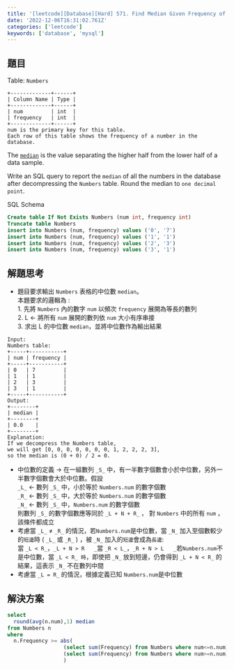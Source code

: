 ```yaml
---
title: '[leetcode][Database][Hard] 571. Find Median Given Frequency of Numbers'
date: '2022-12-06T16:31:02.761Z'
categories: ['leetcode']
keywords: ['database', 'mysql']
---
```


## 題目

Table: `Numbers`
```
+-------------+------+  
| Column Name | Type |  
+-------------+------+  
| num         | int  |  
| frequency   | int  |  
+-------------+------+  
num is the primary key for this table.  
Each row of this table shows the frequency of a number in the database.
```
The [`median`](https://en.wikipedia.org/wiki/Median) is the value separating the higher half from the lower half of a data sample.

Write an SQL query to report the `median` of all the numbers in the database after decompressing the `Numbers` table. Round the median to `one decimal point`.

SQL Schema
```sql
Create table If Not Exists Numbers (num int, frequency int)  
Truncate table Numbers  
insert into Numbers (num, frequency) values ('0', '7')  
insert into Numbers (num, frequency) values ('1', '1')  
insert into Numbers (num, frequency) values ('2', '3')  
insert into Numbers (num, frequency) values ('3', '1')
```
## 解題思考

*   題目要求輸出 `Numbers` 表格的中位數 `median`。  
    本題要求的邏輯為 :   
    1\. 先將 `Numbers` 內的數字 `num` 以頻次 `frequency` 展開為等長的數列  
    2\. L ← 將所有 `num` 展開的數列依 `num` 大小有序串接   
    3\. 求出 L 的中位數 `median`，並將中位數作為輸出結果
```
Input:   
Numbers table:  
+-----+-----------+  
| num | frequency |  
+-----+-----------+  
| 0   | 7         |  
| 1   | 1         |  
| 2   | 3         |  
| 3   | 1         |  
+-----+-----------+  
Output:   
+--------+  
| median |  
+--------+  
| 0.0    |  
+--------+  
Explanation:   
If we decompress the Numbers table,   
we will get [0, 0, 0, 0, 0, 0, 0, 1, 2, 2, 2, 3],   
so the median is (0 + 0) / 2 = 0.
```
*   中位數的定義 → 在一組數列 `_S_` 中，有一半數字個數會小於中位數，另外一半數字個數會大於中位數。假設  
    `_L_` ← 數列 `_S_` 中，小於等於 `Numbers.num` 的數字個數  
    `_R_` ← 數列 `_S_` 中，大於等於 `Numbers.num` 的數字個數  
    `_N_` ← 數列 `_S_` 中，`Numbers.num` 的數字個數  
    則數列 `_S_` 的數字個數應等同於 `_L + N + R_` ， 對 `Numbers` 中的所有 `num` ，該條件都成立
*   考慮當 `_L_` ≠ `_R_` 的情況，若`Numbers.num`是中位數，當 `_N_` 加入至個數較少的`短邊`時 ( `_L_` 或 `_R_` ) ，被 `_N_` 加入的`短邊`會成為`長邊`:  
    當 `_L < R_`，`_L + N > R  
    _`當 `_R < L_`，`_R + N > L  
    _`若`Numbers.num`不是中位數，當 `_L < R_ 時`，即使把 `_N_` 放到短邊，仍會得到 `_L + N < R_` 的結果，這表示 `_N_` 不在數列中間
*   考慮當 `_L = R_` 的情況，根據定義已知 `Numbers.num`是中位數

## 解決方案
```sql
select    
  round(avg(n.num),1) median  
from Numbers n  
where   
  n.Frequency >= abs(  
                  (select sum(Frequency) from Numbers where num<=n.num) -  
                  (select sum(Frequency) from Numbers where num>=n.num)  
                  )
```